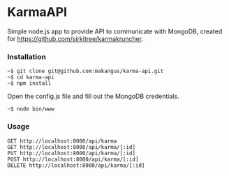 KarmaAPI
========
Simple node.js app to provide API to communicate with MongoDB, created for https://github.com/sirkitree/karmakruncher.

### Installation
	~$ git clone git@github.com:makangus/karma-api.git
	~$ cd karma-api
	~$ npm install

Open the config.js file and fill out the MongoDB credentials.
	
	~$ node bin/www

### Usage
	GET http://localhost:8000/api/karma
	GET http://localhost:8000/api/karma/[:id]
	PUT http://localhost:8000/api/karma/[:id]
	POST http://localhost:8000/api/karma/[:id]
	DELETE http://localhost:8000/api/karma/[:id]
